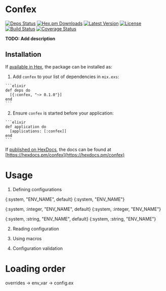 # Confex

[![Deps Status](https://beta.hexfaktor.org/badge/all/github/Nebo15/confex.svg)](https://beta.hexfaktor.org/github/Nebo15/confex) [![Hex.pm Downloads](https://img.shields.io/hexpm/dw/confex.svg?maxAge=3600)](https://hex.pm/packages/confex) [![Latest Version](https://img.shields.io/hexpm/v/confex.svg?maxAge=3600)](https://hex.pm/packages/confex) [![License](https://img.shields.io/hexpm/l/confex.svg?maxAge=3600)](https://hex.pm/packages/confex) [![Build Status](https://travis-ci.org/Nebo15/confex.svg?branch=master)](https://travis-ci.org/Nebo15/confex) [![Coverage Status](https://coveralls.io/repos/github/Nebo15/confex/badge.svg?branch=master)](https://coveralls.io/github/Nebo15/confex?branch=master)

**TODO: Add description**

## Installation

If [available in Hex](https://hex.pm/docs/publish), the package can be installed as:

  1. Add `confex` to your list of dependencies in `mix.exs`:

    ```elixir
    def deps do
      [{:confex, "~> 0.1.0"}]
    end
    ```

  2. Ensure `confex` is started before your application:

    ```elixir
    def application do
      [applications: [:confex]]
    end
    ```

If [published on HexDocs](https://hex.pm/docs/tasks#hex_docs), the docs can
be found at [https://hexdocs.pm/confex](https://hexdocs.pm/confex)

# Usage

1. Defining configurations

{:system, "ENV_NAME", default}
{:system, "ENV_NAME"}

{:system, :integer, "ENV_NAME", default}
{:system, :integer, "ENV_NAME"}

{:system, :string, "ENV_NAME", default}
{:system, :string, "ENV_NAME"}


2. Reading configuration

3. Using macros

4. Configuration validation

# Loading order

overrides -> env_var -> config.ex
